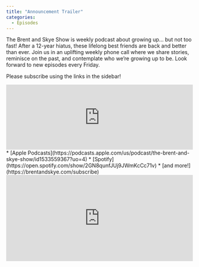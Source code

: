 ```yaml
---
title: "Announcement Trailer"
categories:
  - Episodes
---
```


The Brent and Skye Show is weekly podcast about growing up… but not too fast! After a 12-year hiatus, these lifelong best friends are back and better than ever. Join us in an uplifting weekly phone call where we share stories, reminisce on the past, and contemplate who we’re growing up to be. Look forward to new episodes every Friday.

Please subscribe using the links in the sidebar!

<iframe allow="autoplay *; encrypted-media *; fullscreen *" frameborder="0" height="175" style="width:100%;max-width:660px;overflow:hidden;background:transparent;" sandbox="allow-forms allow-popups allow-same-origin allow-scripts allow-storage-access-by-user-activation allow-top-navigation-by-user-activation" src="https://embed.podcasts.apple.com/us/podcast/announcement-trailer/id1533559367?i=1000492652063"></iframe>

<div class="social-icons subscribe-page" markdown="1">
* [<i class="fas fa-fw fa-podcast"></i>Apple Podcasts](https://podcasts.apple.com/us/podcast/the-brent-and-skye-show/id1533559367?uo=4)
* [<i class="fab fa-fw fa-spotify"></i>Spotify](https://open.spotify.com/show/2GN8qunfJUj9JWmKcCc71v)
* [<i class="fas fa-fw fa-ellipsis-v"></i>and more!](https://brentandskye.com/subscribe)
</div>

<iframe src="https://open.spotify.com/embed-podcast/episode/5APfBImbqucCMhQ72etE5S" width="100%" height="232" frameborder="0" allowtransparency="true" allow="encrypted-media"></iframe>
